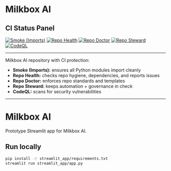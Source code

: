 # Milkbox AI

## CI Status Panel  

[![Smoke (Imports)](https://github.com/swanepoelchristo/milkbox-ai/actions/workflows/smoke.yml/badge.svg)](https://github.com/swanepoelchristo/milkbox-ai/actions/workflows/smoke.yml)
[![Repo Health](https://github.com/swanepoelchristo/milkbox-ai/actions/workflows/repo_health.yml/badge.svg)](https://github.com/swanepoelchristo/milkbox-ai/actions/workflows/repo_health.yml)
[![Repo Doctor](https://github.com/swanepoelchristo/milkbox-ai/actions/workflows/repo_doctor.yml/badge.svg)](https://github.com/swanepoelchristo/milkbox-ai/actions/workflows/repo_doctor.yml)
[![Repo Steward](https://github.com/swanepoelchristo/milkbox-ai/actions/workflows/repo_steward.yml/badge.svg)](https://github.com/swanepoelchristo/milkbox-ai/actions/workflows/repo_steward.yml)
[![CodeQL](https://github.com/swanepoelchristo/milkbox-ai/actions/workflows/codeql.yml/badge.svg)](https://github.com/swanepoelchristo/milkbox-ai/actions/workflows/codeql.yml)

---

Milkbox AI repository with CI protection:

- **Smoke (Imports):** ensures all Python modules import cleanly  
- **Repo Health:** checks repo hygiene, dependencies, and reports issues  
- **Repo Doctor:** enforces repo standards and templates  
- **Repo Steward:** keeps automation + governance in check  
- **CodeQL:** scans for security vulnerabilities  

---

# Milkbox AI  

Prototype Streamlit app for Milkbox AI.  

## Run locally  

```bash
pip install -r streamlit_app/requirements.txt  
streamlit run streamlit_app/app.py
